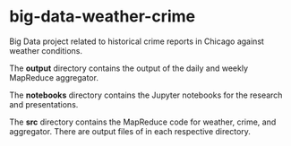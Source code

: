# big-data-weather-crime
Big Data project related to historical crime reports in Chicago against weather conditions.

The **output** directory contains the output of the daily and weekly MapReduce aggregator.

The **notebooks** directory contains the Jupyter notebooks for the research and presentations.

The **src** directory contains the MapReduce code for weather, crime, and aggregator. There are output files of in each respective directory.
